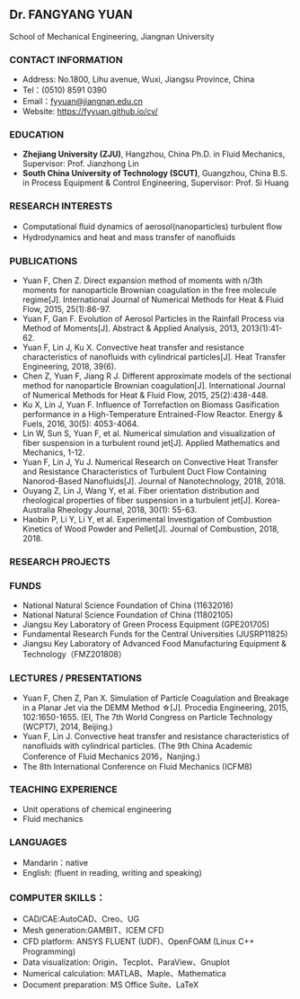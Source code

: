 ## Dr. FANGYANG YUAN
School of Mechanical Engineering, Jiangnan University
    
### CONTACT INFORMATION
- Address: No.1800, Lihu avenue, Wuxi, Jiangsu Province, China
- Tel：(0510) 8591 0390
- Email：fyyuan@jiangnan.edu.cn
- Website: https://fyyuan.github.io/cv/

### EDUCATION
- **Zhejiang University (ZJU)**, Hangzhou, China
Ph.D. in Fluid Mechanics, Supervisor: Prof. Jianzhong Lin
- **South China University of Technology (SCUT)**, Guangzhou, China
B.S. in Process Equipment & Control Engineering, Supervisor: Prof. Si Huang

### RESEARCH INTERESTS
- Computational ﬂuid dynamics of aerosol(nanoparticles) turbulent ﬂow
- Hydrodynamics and heat and mass transfer of nanoﬂuids

### PUBLICATIONS
- Yuan F, Chen Z. Direct expansion method of moments with n/3th moments for nanoparticle Brownian coagulation in the free molecule regime[J]. International Journal of Numerical Methods for Heat & Fluid Flow, 2015, 25(1):86-97.
- Yuan F, Gan F. Evolution of Aerosol Particles in the Rainfall Process via Method of Moments[J]. Abstract & Applied Analysis, 2013, 2013(1):41-62. 
- Yuan F, Lin J, Ku X. Convective heat transfer and resistance characteristics of nanofluids with cylindrical particles[J]. Heat Transfer Engineering, 2018, 39(6).
- Chen Z, Yuan F, Jiang R J. Different approximate models of the sectional method for nanoparticle Brownian coagulation[J]. International Journal of Numerical Methods for Heat & Fluid Flow, 2015, 25(2):438-448. 
- Ku X, Lin J, Yuan F. Influence of Torrefaction on Biomass Gasification performance in a High-Temperature Entrained-Flow Reactor. Energy & Fuels, 2016, 30(5): 4053-4064. 
- Lin W, Sun S, Yuan F, et al. Numerical simulation and visualization of fiber suspension in a turbulent round jet[J]. Applied Mathematics and Mechanics, 1-12.
- Yuan F, Lin J, Yu J. Numerical Research on Convective Heat Transfer and Resistance Characteristics of Turbulent Duct Flow Containing Nanorod-Based Nanofluids[J]. Journal of Nanotechnology, 2018, 2018.
- Ouyang Z, Lin J, Wang Y, et al. Fiber orientation distribution and rheological properties of fiber suspension in a turbulent jet[J]. Korea-Australia Rheology Journal, 2018, 30(1): 55-63.
- Haobin P, Li Y, Li Y, et al. Experimental Investigation of Combustion Kinetics of Wood Powder and Pellet[J]. Journal of Combustion, 2018, 2018.

### RESEARCH PROJECTS

### FUNDS

- National Natural Science Foundation of China (11632016)
- National Natural Science Foundation of China (11802105)
- Jiangsu Key Laboratory of Green Process Equipment (GPE201705)
- Fundamental Research Funds for the Central Universities (JUSRP11825)
- Jiangsu Key Laboratory of Advanced Food Manufacturing Equipment & Technology（FMZ201808）

### LECTURES / PRESENTATIONS
- Yuan F, Chen Z, Pan X. Simulation of Particle Coagulation and Breakage in a Planar Jet via the DEMM Method ☆[J]. Procedia Engineering, 2015, 102:1650-1655. (EI, The 7th World Congress on Particle Technology (WCPT7), 2014, Beijing.)
- Yuan F, Lin J. Convective heat transfer and resistance characteristics of nanofluids with cylindrical particles. (The 9th China Academic Conference of Fluid Mechanics 2016，Nanjing.)
- The 8th International Conference on Fluid Mechanics (ICFM8)

### TEACHING EXPERIENCE
- Unit operations of chemical engineering
- Fluid mechanics

### LANGUAGES

- Mandarin：native 
- English: (fluent in reading, writing and speaking) 

### COMPUTER SKILLS：
- CAD/CAE:AutoCAD、Creo、UG
- Mesh generation:GAMBIT、ICEM CFD
- CFD platform: ANSYS FLUENT (UDF)、OpenFOAM (Linux C++ Programming)
- Data visualization: Origin、Tecplot、ParaView、Gnuplot 
- Numerical calculation: MATLAB、Maple、Mathematica
- Document preparation: MS Office Suite、LaTeX

#### 
